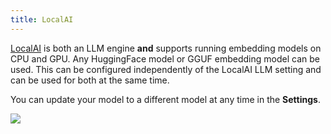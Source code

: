 ```yaml
---
title: LocalAI
---
```


[LocalAI](https://localai.io) is both an LLM engine **and** supports running embedding models on CPU and GPU. Any HuggingFace model or GGUF embedding model can be used. This can be configured independently of the LocalAI LLM setting and can be used for both at the same time.

You can update your model to a different model at any time in the **Settings**.

<img src="/img/built-in-llm.png" />
